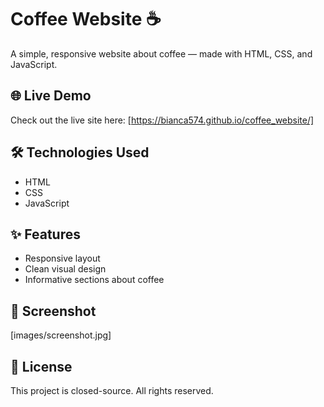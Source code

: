 # Coffee Website ☕️

A simple, responsive website about coffee — made with HTML, CSS, and JavaScript.

## 🌐 Live Demo

Check out the live site here: [https://bianca574.github.io/coffee_website/]

## 🛠️ Technologies Used

- HTML
- CSS
- JavaScript

## ✨ Features

- Responsive layout
- Clean visual design
- Informative sections about coffee

## 📸 Screenshot

[images/screenshot.jpg]

## 📄 License

This project is closed-source. All rights reserved.

